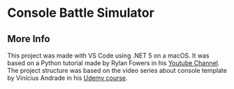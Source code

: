 # Console Battle Simulator
## More Info
This project was made with VS Code using .NET 5 on a macOS. It was based on a Python tutorial made by Rylan Fowers in his [Youtube Channel](https://www.youtube.com/channel/UCub4qT8Sgm7ytZsO-jLL4Ow). The project structure was based on the video series about console template by Vinícius Andrade in his [Udemy course](https://www.udemy.com/course/angular-dotnetcore-efcore/).